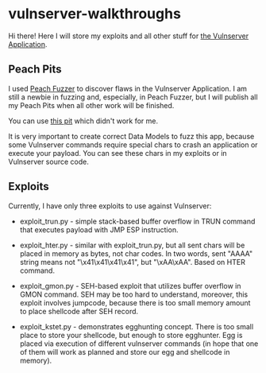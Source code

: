 # vulnserver-walkthroughs

Hi there! Here I will store my exploits and all other stuff for [the Vulnserver Application](http://www.thegreycorner.com/2010/12/introducing-vulnserver.html). 

## Peach Pits
I used [Peach Fuzzer](http://www.peach.tech/resources/peachcommunity/) to discover flaws in the Vulnserver Application. I am still a newbie in fuzzing and, especially, in Peach Fuzzer, but I will publish all my Peach Pits when all other work will be finished.

You can use [this pit](https://github.com/proteansec/fuzzyftp/blob/master/peach/vulnserver.xml) which didn't work for me.

It is very important to create correct Data Models to fuzz this app, because some Vulnserver commands require special chars to crash an application or execute your payload. You can see these chars in my exploits or in Vulnserver source code.

## Exploits
Currently, I have only three exploits to use against Vulnserver:
* exploit_trun.py - simple stack-based buffer overflow in TRUN command that executes payload with JMP ESP instruction.

* exploit_hter.py - similar with exploit_trun.py, but all sent chars will be placed in memory as bytes, not char codes. In two words, sent "AAAA" string means not "\x41\x41\x41\x41", but "\xAA\xAA". Based on HTER command.

* exploit_gmon.py - SEH-based exploit that utilizes buffer overflow in GMON command. SEH may be too hard to understand, moreover, this exploit involves jumpcode, because there is too small memory amount to place shellcode after SEH record.

* exploit_kstet.py - demonstrates egghunting concept. There is too small place to store your shellcode, but enough to store egghunter. Egg is placed via execution of different vulnserver commands (in hope that one of them will work as planned and store our egg and shellcode in memory).

